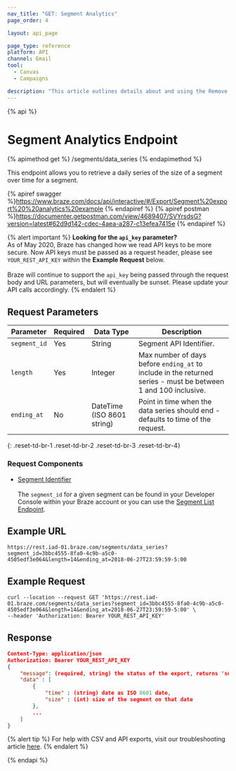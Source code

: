 ```yaml
---
nav_title: "GET: Segment Analytics"
page_order: 4

layout: api_page

page_type: reference
platform: API
channel: Email
tool:
  - Canvas
  - Campaigns

description: "This article outlines details about and using the Remove Email Addresses from the Spam List Braze endpoint."
---
```

{% api %}
# Segment Analytics Endpoint
{% apimethod get %}
/segments/data_series
{% endapimethod %}

This endpoint allows you to retrieve a daily series of the size of a segment over time for a segment.

{% apiref swagger %}https://www.braze.com/docs/api/interactive/#/Export/Segment%20export%20%20analytics%20example {% endapiref %}
{% apiref postman %}https://documenter.getpostman.com/view/4689407/SVYrsdsG?version=latest#62d9d142-cdec-4aea-a287-c13efea7415e {% endapiref %}

{% alert important %}
__Looking for the `api_key` parameter?__<br>As of May 2020, Braze has changed how we read API keys to be more secure. Now API keys must be passed as a request header, please see `YOUR_REST_API_KEY` within the __Example Request__ below.<br><br>Braze will continue to support the `api_key` being passed through the request body and URL parameters, but will eventually be sunset. Please update your API calls accordingly.
{% endalert %}

## Request Parameters

| Parameter | Required | Data Type | Description |
| --------- | -------- | --------- | ----------- |
| `segment_id` | Yes | String | Segment API Identifier. |
| `length` | Yes | Integer | Max number of days before `ending_at` to include in the returned series - must be between 1 and 100 inclusive. |
| `ending_at` | No | DateTime (ISO 8601 string) | Point in time when the data series should end - defaults to time of the request. |
{: .reset-td-br-1 .reset-td-br-2 .reset-td-br-3  .reset-td-br-4}

### Request Components
- [Segment Identifier]({{site.baseurl}}/api/identifier_types/)
<br><br>
The `segment_id` for a given segment can be found in your Developer Console within your Braze account or you can use the [Segment List Endpoint]({{site.baseurl}}/api/endpoints/export/get_segment/).

## Example URL
`https://rest.iad-01.braze.com/segments/data_series?segment_id=3bbc4555-8fa0-4c9b-a5c0-4505edf3e064&length=14&ending_at=2018-06-27T23:59:59-5:00`

## Example Request
```
curl --location --request GET 'https://rest.iad-01.braze.com/segments/data_series?segment_id=3bbc4555-8fa0-4c9b-a5c0-4505edf3e064&length=14&ending_at=2018-06-27T23:59:59-5:00' \
--header 'Authorization: Bearer YOUR_REST_API_KEY'
```

## Response

```json
Content-Type: application/json
Authorization: Bearer YOUR_REST_API_KEY
{
    "message": (required, string) the status of the export, returns 'success' when completed without errors,
    "data" : [
        {
            "time" : (string) date as ISO 8601 date,
            "size" : (int) size of the segment on that date
        },
        ...
    ]
}
```
{% alert tip %}
For help with CSV and API exports, visit our troubleshooting article [here]({{site.baseurl}}/user_guide/data_and_analytics/export_braze_data/export_troubleshooting/).
{% endalert %}

{% endapi %}
